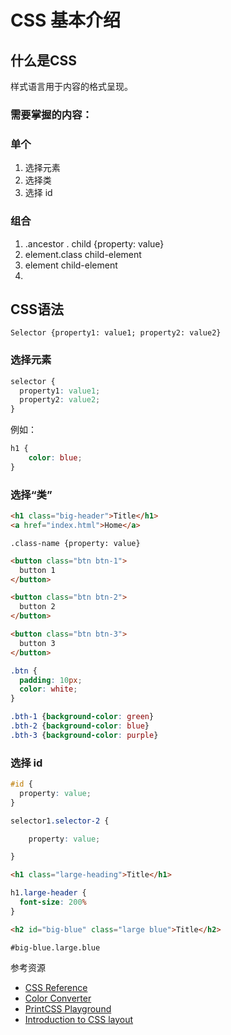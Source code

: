 # CSS 基本介绍

## 什么是CSS

样式语言用于内容的格式呈现。

### 需要掌握的内容：

### 单个

1. 选择元素
2. 选择类
3. 选择 id

### 组合
1.  .ancestor . child {property: value}
2.  element.class child-element
3.  element child-element
4. 

## CSS语法

`Selector {property1: value1; property2: value2}`



### 选择元素

```css
selector {
  property1: value1;
  property2: value2;
}
```

例如：

```css
h1 {
	color: blue;
}
```



### 选择“类”

```html
<h1 class="big-header">Title</h1>
<a href="index.html">Home</a>
```



`.class-name {property: value}`





```html
<button class="btn btn-1">
  button 1
</button>

<button class="btn btn-2">
  button 2
</button>

<button class="btn btn-3">
  button 3
</button>
```



```css
.btn {
  padding: 10px;
  color: white;
}

.bth-1 {background-color: green}
.bth-2 {background-color: blue}
.bth-3 {background-color: purple}
```

### 选择 id

```css
#id {
  property: value;
}
```



```css
selector1.selector-2 {

	property: value;

}
```



```html
<h1 class="large-heading">Title</h1>
```



```css
h1.large-header {
  font-size: 200%
}
```



```html
<h2 id="big-blue" class="large blue">Title</h2>
```

```
#big-blue.large.blue
```

参考资源
- [CSS Reference ](https://cssreference.io)
- [Color Converter](https://www.w3schools.com/colors/colors_converter.asp)
- [PrintCSS Playground](https://printcss.live/)
- [Introduction to CSS layout](https://developer.mozilla.org/en-US/docs/Learn/CSS/CSS_layout/Introduction)